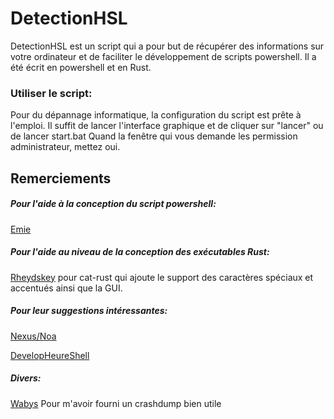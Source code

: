 # DetectionHSL 
DetectionHSL est un script qui a pour but de récupérer des informations sur votre ordinateur et de faciliter le développement de scripts powershell. Il a été écrit en powershell et en Rust.
### Utiliser le script:
Pour du dépannage informatique, la configuration du script est prête à l'emploi.
Il suffit de lancer l'interface graphique et de cliquer sur "lancer" ou de lancer start.bat
Quand la fenêtre qui vous demande les permission administrateur, mettez oui.
## Remerciements 
##### Pour l'aide à la conception du script powershell:
[Emie](https://github.com/skyemie)
##### Pour l'aide au niveau de la conception des exécutables Rust:
[Rheydskey](https://github.com/rheydskey) pour cat-rust qui ajoute le support des caractères spéciaux et accentués ainsi que la GUI.
#####  Pour leur suggestions intéressantes:
[Nexus/Noa](https://github.com/nexusdeveloppement)

[DevelopHeureShell](https://github.com/developheureshell)

##### Divers:
[Wabys](https://www.youtube.com/channel/UCHvyBugF-BBqH3P2EBn6c3w) Pour m'avoir fourni un crashdump bien utile
